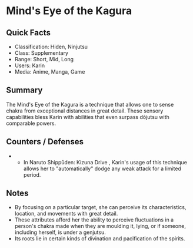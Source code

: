 # Mind's Eye of the Kagura

## Quick Facts
- Classification: Hiden, Ninjutsu
- Class: Supplementary
- Range: Short, Mid, Long
- Users: Karin
- Media: Anime, Manga, Game

## Summary
The Mind's Eye of the Kagura is a technique that allows one to sense chakra from exceptional distances in great detail. These sensory capabilities bless Karin with abilities that even surpass dōjutsu with comparable powers.

## Counters / Defenses
- * In Naruto Shippūden: Kizuna Drive , Karin's usage of this technique allows her to "automatically" dodge any weak attack for a limited period.

## Notes
- By focusing on a particular target, she can perceive its characteristics, location, and movements with great detail.
- These attributes afford her the ability to perceive fluctuations in a person's chakra made when they are moulding it, lying, or if someone, including herself, is under a genjutsu.
- Its roots lie in certain kinds of divination and pacification of the spirits.
